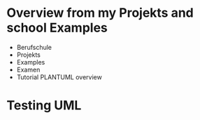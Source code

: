 # Overview from my Projekts and school Examples

* Berufschule
* Projekts
* Examples
* Examen
* Tutorial PLANTUML overview

# Testing UML

